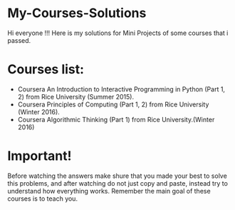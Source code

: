 # My-Courses-Solutions

Hi everyone !!! Here is my solutions for Mini Projects of some courses that i passed. 

# Courses list:
- Coursera An Introduction to Interactive Programming in Python (Part 1, 2) from Rice University (Summer 2015).
- Coursera Principles of Computing (Part 1, 2) from Rice University (Winter 2016).
- Coursera Algorithmic Thinking (Part 1) from Rice University.(Winter 2016)


# Important!
Before watching the answers make shure that you made your best to solve this problems, and after watching do not just copy and paste, instead try to understand how everything works. Remember the main goal of these courses is to teach you. 